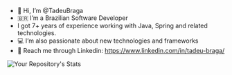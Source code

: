 - 👋 Hi, I’m @TadeuBraga
- 🇧🇷 I’m a Brazilian Software Developer
- I got 7+ years of experience working with Java, Spring and related technologies.
- 💻 I’m also passionate about new technologies and frameworks
- 🔗 Reach me through Linkedin: https://www.linkedin.com/in/tadeu-braga/


![Your Repository's Stats](https://github-readme-stats.vercel.app/api/top-langs/?username=TadeuBraga&theme=vue)
